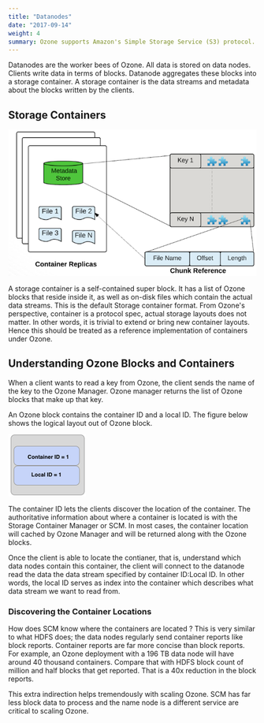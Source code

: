 ```yaml
---
title: "Datanodes"
date: "2017-09-14"
weight: 4
summary: Ozone supports Amazon's Simple Storage Service (S3) protocol. In fact, You can use S3 clients and S3 SDK based applications without any modifications with Ozone.
---
```

<!---
  Licensed to the Apache Software Foundation (ASF) under one or more
  contributor license agreements.  See the NOTICE file distributed with
  this work for additional information regarding copyright ownership.
  The ASF licenses this file to You under the Apache License, Version 2.0
  (the "License"); you may not use this file except in compliance with
  the License.  You may obtain a copy of the License at

      http://www.apache.org/licenses/LICENSE-2.0

  Unless required by applicable law or agreed to in writing, software
  distributed under the License is distributed on an "AS IS" BASIS,
  WITHOUT WARRANTIES OR CONDITIONS OF ANY KIND, either express or implied.
  See the License for the specific language governing permissions and
  limitations under the License.
-->

Datanodes are the worker bees of Ozone. All data is stored on data nodes.
Clients write data in terms of blocks. Datanode aggregates these blocks into
a storage container. A storage container is the data streams and metadata
about the blocks written by the clients.

## Storage Containers

![FunctionalOzone](ContainerMetadata.png)

A storage container is a self-contained super block. It has a list of Ozone
blocks that reside inside it, as well as on-disk files which contain the
actual data streams. This is the default Storage container format. From
Ozone's perspective, container is a protocol spec, actual storage layouts
does not matter. In other words, it is trivial to extend or bring new
container layouts. Hence this should be treated as a reference implementation
 of containers under Ozone.

## Understanding Ozone Blocks and Containers

When a client wants to read a key from Ozone, the client sends the name of
the key to the Ozone Manager. Ozone manager returns the list of Ozone blocks
that make up that key.

An Ozone block contains the container ID and a local ID. The figure below
shows the logical layout out of Ozone block.

![OzoneBlock](OzoneBlock.png)

The container ID lets the clients discover the location of the container. The
authoritative information about where a container is located is with the
Storage Container Manager or SCM. In most cases, the container location will
cached by Ozone Manager and will be returned along with the Ozone blocks.


Once the client is able to locate the contianer, that is, understand which
data nodes contain this container, the client will connect to the datanode
read the data the data stream specified by container ID:Local ID. In other
words, the local ID serves as index into the container which describes what
data stream we want to read from.

### Discovering the Container Locations

How does SCM know where the containers are located ? This is very similar to
what HDFS does; the data nodes regularly send container reports like block
reports. Container reports are far more concise than block reports. For
example, an Ozone deployment with a 196 TB data node will have around 40
thousand containers. Compare that with HDFS block count of million and half
blocks that get reported. That is a 40x reduction in the block reports.

This extra indirection helps tremendously with scaling Ozone. SCM has far
less block data to process and the name node is a different service are
critical to scaling Ozone.

